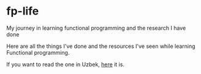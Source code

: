 # fp-life

My journey in learning functional programming and the research I have done

Here are all the things I've done and the resources I've seen while learning Functional programming.

If you want to read the one in Uzbek, [here](https://github.com/akhmadiy/fp-life/blob/main/Uz/README.md) it is.
